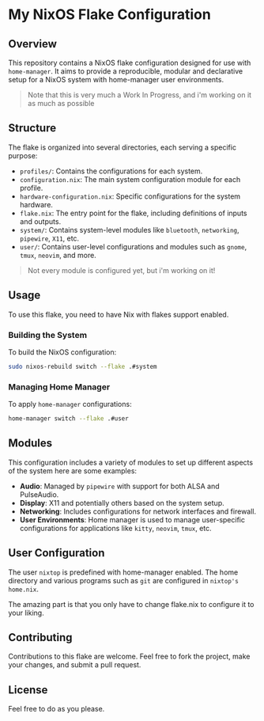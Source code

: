 # My NixOS Flake Configuration

## Overview

This repository contains a NixOS flake configuration designed for use with
`home-manager`. It aims to provide a reproducible, modular and declarative setup
for a NixOS system with home-manager user environments.

> Note that this is very much a Work In Progress, and i'm working on it as much
> as possible

## Structure

The flake is organized into several directories, each serving a specific purpose:

- `profiles/`: Contains the configurations for each system.
- `configuration.nix`: The main system configuration module for each profile.
- `hardware-configuration.nix`: Specific configurations for the system hardware.
- `flake.nix`: The entry point for the flake, including definitions of inputs and outputs.
- `system/`: Contains system-level modules like `bluetooth`, `networking`, `pipewire`, `X11`, etc.
- `user/`: Contains user-level configurations and modules such as `gnome`, `tmux`, `neovim`, and more.

> Not every module is configured yet, but i'm working on it!

## Usage

To use this flake, you need to have Nix with flakes support enabled.

### Building the System

To build the NixOS configuration:

```bash
sudo nixos-rebuild switch --flake .#system
```

### Managing Home Manager

To apply `home-manager` configurations:

```bash
home-manager switch --flake .#user
```

## Modules

This configuration includes a variety of modules to set up different aspects of
the system here are some examples:

- **Audio**: Managed by `pipewire` with support for both ALSA and PulseAudio.
- **Display**: X11 and potentially others based on the system setup.
- **Networking**: Includes configurations for network interfaces and firewall.
- **User Environments**: Home manager is used to manage user-specific configurations for applications like `kitty`, `neovim`, `tmux`, etc.

## User Configuration

The user `nixtop` is predefined with home-manager enabled. The home directory
and various programs such as `git` are configured in `nixtop's home.nix`.

The amazing part is that you only have to change flake.nix to configure it to
your liking.

## Contributing

Contributions to this flake are welcome. Feel free to fork the project, make
your changes, and submit a pull request.

## License

Feel free to do as you please.
